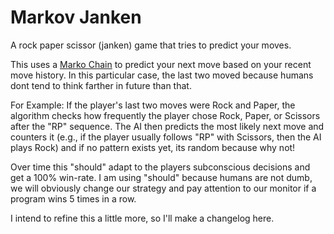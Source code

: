 #  Markov Janken
A rock paper scissor (janken) game that tries to predict your moves.

This uses a [Marko Chain](https://en.wikipedia.org/wiki/Markov_chain) to predict your next move based on your recent move history. In this particular case, the last two moved because humans dont tend to think farther in future than that. 

For Example: If the player's last two moves were Rock and Paper, the algorithm checks how frequently the player chose Rock, Paper, or Scissors after the "RP" sequence. The AI then predicts the most likely next move and counters it (e.g., if the player usually follows "RP" with Scissors, then the AI plays Rock) and if no pattern exists yet, its random because why not!

Over time this "should" adapt to the players subconscious decisions and get a 100% win-rate. I am using "should" because humans are not dumb, we will obviously change our strategy and pay attention to our monitor if a program wins 5 times in a row.

I intend to refine this a little more, so I'll make a changelog here.